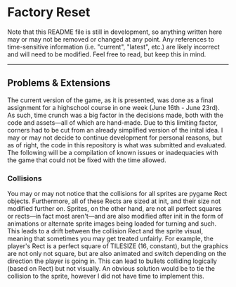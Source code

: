 # Factory Reset
Note that this README file is still in development, so anything written here may or may not be removed or changed at any point. Any references to time-sensitive information (i.e. "current", "latest", etc.) are likely incorrect and will need to be modified. Feel free to read, but keep this in mind.

---

## Problems & Extensions

The current version of the game, as it is presented, was done as a final assignment for a highschool course in one week (June 16th - June 23rd). As such, time crunch was a big factor in the decisions made, both with the code and assets—all of which are hand-made. Due to this limiting factor, corners had to be cut from an already simplified version of the inital idea. I may or may not decide to continue development for personal reasons, but as of right, the code in this repository is what was submitted and evaluated. The following will be a compilation of known issues or inadequacies with the game that could not be fixed with the time allowed.

### Collisions
You may or may not notice that the collisions for all sprites are pygame Rect objects. Furthermore, all of these Rects are sized at init, and their size not modified further on. Sprites, on the other hand, are not all perfect squares or rects—in fact most aren't—and are also modified after init in the form of animations or alternate sprite images being loaded for turning and such. This leads to a drift between the collision Rect and the sprite visual, meaning that sometimes you may get treated unfairly. For example, the player's Rect is a perfect square of TILESIZE (16, constant), but the graphics are not only not square, but are also animated and switch depending on the direction the player is going in. This can lead to bullets colliding logically (based on Rect) but not visually. An obvious solution would be to tie the collision to the sprite, however I did not have time to implement this.
